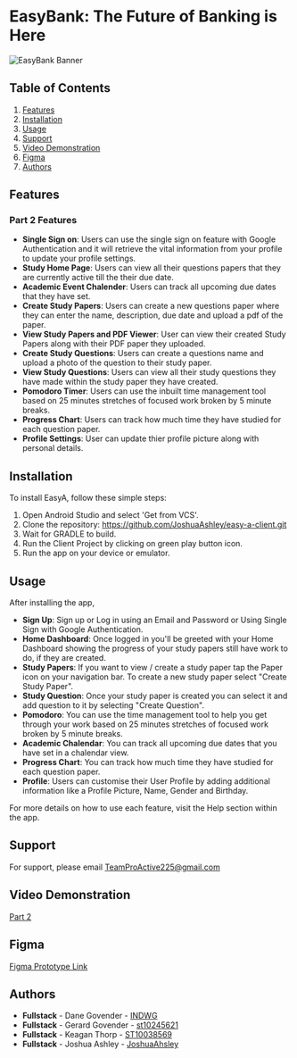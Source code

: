 # EasyBank: The Future of Banking is Here
![EasyBank Banner](https://github.com/user-attachments/assets/05f2f742-03e7-4649-b431-8beb4a24e428)


## Table of Contents

1. [Features](#features)
4. [Installation](#installation)
1. [Usage](#usage)
2. [Support](#support)
2. [Video Demonstration](#video-demonstartion)
3. [Figma](#figma)
4. [Authors](#authors)

## Features

### Part 2 Features

- **Single Sign on**: Users can use the single sign on feature with Google Authentication and it will retrieve the vital information from your profile to update your profile settings.
- **Study Home Page**: Users can view all their questions papers that they are currently active till the their due date.
- **Academic Event Chalender**: Users can track all upcoming due dates that they have set.
- **Create Study Papers**: Users can create a new questions paper where they can enter the name, description, due date and upload a pdf of the paper.
- **View Study Papers and PDF Viewer**: User can view their created Study Papers along with their PDF paper they uploaded.
- **Create Study Questions**: Users can create a questions name and upload a photo of the question to their study paper.
- **View Study Questions**: Users can view all their study questions they have made within the study paper they have created.
- **Pomodoro Timer**: Users can use the inbuilt time management tool based on 25 minutes stretches of focused work broken by 5 minute breaks.
- **Progress Chart**: Users can track how much time they have studied for each question paper.
- **Profile Settings**: User can update thier profile picture along with personal details.

## Installation

To install EasyA, follow these simple steps:

1. Open Android Studio and select 'Get from VCS'.
3. Clone the repository: https://github.com/JoshuaAshley/easy-a-client.git
4. Wait for GRADLE to build.
5. Run the Client Project by clicking on green play button icon.
6. Run the app on your device or emulator.

## Usage

After installing the app,

- **Sign Up**: Sign up or Log in using an Email and Password or Using Single Sign with Google Authentication.
- **Home Dashboard**: Once logged in you'll be greeted with your Home Dashboard showing the progress of your study papers still have work to do, if they are created.
- **Study Papers**: If you want to view / create a study paper tap the Paper icon on your navigation bar. To create a new study paper select "Create Study Paper".
- **Study Question**: Once your study paper is created you can select it and add question to it by selecting "Create Question".
- **Pomodoro**: You can use the time management tool to help you get through your work based on 25 minutes stretches of focused work broken by 5 minute breaks.
- **Academic Chalendar**:  You can track all upcoming due dates that you have set in a chalendar view.
- **Progress Chart**: You can track how much time they have studied for each question paper.
- **Profile**: Users can customise their User Profile by adding additional information like a Profile Picture, Name, Gender and Birthday.
  
For more details on how to use each feature, visit the Help section within the app.

## Support

For support, please email TeamProActive225@gmail.com

## Video Demonstration

[Part 2](https://youtu.be/bOCmzsksDwM)


## Figma

[Figma Prototype Link](https://www.figma.com/design/eI1s7gijrcDyq7rXr9v3j5/OPSC?node-id=615-1352&t=jbwTeSKWsHo7zC4t-1)

## Authors

- **Fullstack** - Dane Govender - [INDWG](https://github.com/INDWG)
- **Fullstack** - Gerard Govender - [st10245621](https://github.com/st10245621)
- **Fullstack** - Keagan Thorp - [ST10038569](https://github.com/ST10038569)
- **Fullstack** - Joshua Ashley - [JoshuaAhsley](https://github.com/JoshuaAshley)
